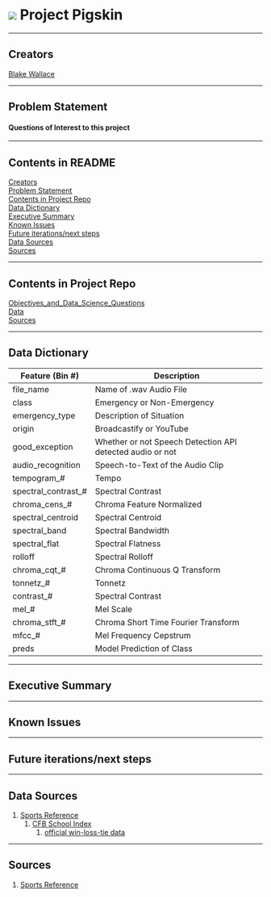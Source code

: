 # ![](https://github.com/BlakeWallace/Project_Pigskin) Project Pigskin

---

<a id='creators'></a>

## Creators
  
[Blake Wallace](https://www.linkedin.com/in/blake-wallace)  

---

<a id='problem-statement'></a>

## Problem Statement

#### Questions of Interest to this project

---

## Contents in README
[Creators](#creators)  
[Problem Statement](#problem-statement)  
[Contents in Project Repo](#repo-content)  
[Data Dictionary](#data-dictionary)  
[Executive Summary](#executive-summary)  
[Known Issues](#known-issues)  
[Future iterations/next steps](#next-steps)  
[Data Sources](#data-sources)  
[Sources](#sources)

---

<a id='repo-content'></a>

## Contents in Project Repo
[Objectives_and_Data_Science_Questions](#https://github.com/BlakeWallace/Project_Pigskin/blob/master/Objectives_and_Data_Science_Questions.ipynb)   
[Data](#https://github.com/BlakeWallace/Project_Pigskin/blob/master/Data.ipynb)   
[Sources](#https://github.com/BlakeWallace/Project_Pigskin/blob/master/Sources.ipynb)

---

<a id='data-dictionary'></a>

## Data Dictionary

<div align="left"> 
    
|Feature (Bin #)|Description|
|---|---|
file_name|Name of .wav Audio File
class|Emergency or Non-Emergency
emergency_type|Description of Situation
origin|Broadcastify or YouTube
good_exception|Whether or not Speech Detection API detected audio or not
audio_recognition|Speech-to-Text of the Audio Clip
tempogram_#|Tempo
spectral_contrast_#|Spectral Contrast
chroma_cens_#|Chroma Feature Normalized
spectral_centroid|Spectral Centroid
spectral_band|Spectral Bandwidth
spectral_flat|Spectral Flatness
rolloff|Spectral Rolloff
chroma_cqt_#|Chroma Continuous Q Transform
tonnetz_#|Tonnetz
contrast_#|Spectral Contrast
mel_#|Mel Scale
chroma_stft_#|Chroma Short Time Fourier Transform
mfcc_#|Mel Frequency Cepstrum
preds|Model Prediction of Class

</div>

---

<a id='executive-summary'></a>

## Executive Summary



---

<a id='known-issues'></a>

## Known Issues



---

<a id='next-steps'></a>

## Future iterations/next steps



---

<a id='data-sources'></a>

## Data Sources

1. [Sports Reference](https://www.sports-reference.com)   
    1. [CFB School Index](https://www.sports-reference.com/cfb/schools/)
        1. [official win-loss-tie data](https://github.com/BlakeWallace/Project_Pigskin/blob/master/data_official_win_loss_tie.ipynb)
---

<a id='sources'></a>

## Sources

1. [Sports Reference](https://www.sports-reference.com)